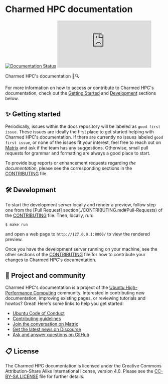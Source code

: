 # Charmed HPC documentation

[![Documentation Status](https://readthedocs.com/projects/canonical-charmed-hpc/badge/?version=latest)](https://canonical-charmed-hpc.readthedocs-hosted.com/en/latest/?badge=latest)
[![Matrix](https://img.shields.io/matrix/ubuntu-hpc%3Amatrix.org?logo=matrix&label=ubuntu-hpc)](https://matrix.to/#/#hpc:ubuntu.com)

Charmed HPC's documentation 📑🔍

For more information on how to access or contribute to Charmed HPC's
documentation, check out the [Getting Started](#-getting-started) and
[Development](#️-development) sections below.

## ✨ Getting started

Periodically, issues within the docs repository will be labeled as `good first issue`. These issues are ideally the first place to get started helping with Charmed HPC's documentation. If there are currently no issues labeled `good first issue`, or none of the issues fit your interest, feel free to reach out on [Matrix](https://matrix.to/#/#hpc:ubuntu.com) and ask if the team has any suggestions. Otherwise, small pull requests for grammar and formatting are always a good place to start.

To provide bug reports or enhancement requests regarding _the documentation_, please see the corresponding sections in the [CONTRIBUTING](./CONTRIBUTING.md) file.

## 🛠️ Development

To start the development server locally and render a preview, follow step one from the [Pull Request] section(./CONTRIBUTING.md#Pull-Requests) of the [CONTRIBUTING](./CONTRIBUTING.md) file. Then, locally, run:

```shell
$ make run
```
and open a web page to `http://127.0.0.1:8000/` to view the rendered preview.

Once you have the development server running on your machine, see the other sections of the 
[CONTRIBUTING](./CONTRIBUTING.md) file for how to contribute your changes
to Charmed HPC's documentation.

## 🤝 Project and community

Charmed HPC's documentation is a project of the
[Ubuntu High-Performance Computing](https://ubuntu.com/community/governance/teams/hpc) community. Interested in contributing new documentation, improving existing pages, or reviewing tutorials and howtos? Great! Here's
some links to help you get started:

* [Ubuntu Code of Conduct](https://ubuntu.com/community/ethos/code-of-conduct)
* [Contributing guidelines](./CONTRIBUTING.md)
* [Join the conversation on Matrix](https://matrix.to/#/#hpc:ubuntu.com)
* [Get the latest news on Discourse](https://discourse.ubuntu.com/c/hpc/151)
* [Ask and answer questions on GitHub](https://github.com/orgs/charmed-hpc/discussions/categories/q-a)

## 📋 License

The Charmed HPC documentation is licensed
under the Creative Commons Attribution-Share Alike International license,
version 4.0. Please see the [CC-BY-SA LICENSE](./LICENSE) file for further details.
